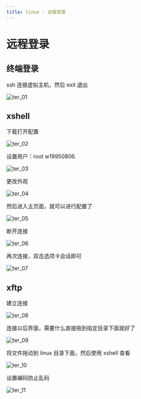 ```yaml
---
title: linux - 远程登录
---
```


# 远程登录

## 终端登录

ssh 连接虚拟主机，然后 exit 退出

![ter_01](../img/terminal/ter_01.png)

## xshell

下载打开配置

![ter_02](../img/terminal/ter_02.png)

设置用户：root w19950806.

![ter_03](../img/terminal/ter_03.png)

更改外观

![ter_04](../img/terminal/ter_04.png)

然后进入主页面，就可以进行配置了

![ter_05](../img/terminal/ter_05.png)

断开连接

![ter_06](../img/terminal/ter_06.png)

再次连接，双击选项卡会话即可

![ter_07](../img/terminal/ter_07.png)

## xftp

建立连接

![ter_08](../img/terminal/ter_08.png)

连接以后界面，需要什么直接拖到指定目录下面就好了

![ter_09](../img/terminal/ter_09.png)

将文件拖动到 linux 目录下面，然后使用 xshell 查看

![ter_10](../img/terminal/ter_10.png)

设置编码防止乱码

![ter_11](../img/terminal/ter_11.png)
